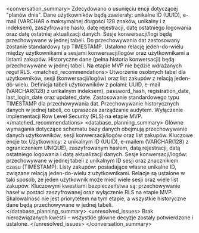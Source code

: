 <conversation_summary>
<decisions>
Zdecydowano o usunięciu encji dotyczącej "planów dnia".
Dane użytkowników będą zawierały: unikalne ID (UUID), e-mail (VARCHAR o maksymalnej długości 128 znaków, unikalny i z indeksem), zaszyfrowane hasło, datę rejestracji, datę ostatniego logowania oraz datę ostatniej aktualizacji danych.
Sesje konwersacji/logi będą przechowywane w jednej tabeli.
Do przechowywania dat zastosowany zostanie standardowy typ TIMESTAMP.
Ustalono relację jeden-do-wielu między użytkownikami a sesjami konwersacji/logów oraz użytkownikami a listami zakupów.
Historyczne dane (pełna historia konwersacji) będą przechowywane w jednej tabeli.
Na etapie MVP nie będzie wdrażanych reguł RLS.
</decisions>
<matched_recommendations>
Utworzenie osobnych tabel dla użytkowników, sesji (konwersacji/logów) oraz list zakupów z relacją jeden-do-wielu.
Definicja tabeli użytkowników z polami: UUID, e-mail (VARCHAR(128) z unikalnym indeksem), password_hash, registration_date, last_login_date oraz updated_date.
Zastosowanie standardowego typu TIMESTAMP dla przechowywania dat.
Przechowywanie historycznych danych w jednej tabeli, co upraszcza zarządzanie audytem.
Wyłączenie implementacji Row Level Security (RLS) na etapie MVP.
</matched_recommendations>
<database_planning_summary>
Główne wymagania dotyczące schematu bazy danych obejmują przechowywanie danych użytkowników, sesji konwersacji/logów oraz list zakupów. Kluczowe encje to:
Użytkownicy: z unikalnym ID (UUID), e-mailem (VARCHAR(128) z ograniczeniem UNIQUE), zaszyfrowanym hasłem, datą rejestracji, datą ostatniego logowania i datą aktualizacji danych.
Sesje konwersacji/logów: przechowywane w jednej tabeli z unikalnym ID sesji oraz znacznikiem czasu (TIMESTAMP).
Listy zakupów: posiadające własne unikalne ID, związane relacją jeden-do-wielu z użytkownikami.
Relacje są ustalone w taki sposób, że jeden użytkownik może mieć wiele sesji oraz wiele list zakupów. Kluczowymi kwestiami bezpieczeństwa są: przechowywanie haseł w postaci zaszyfrowanej oraz wyłączenie RLS na etapie MVP. Skalowalność nie jest priorytetem na tym etapie, a wszystkie historyczne dane będą przechowywane w jednej tabeli.
</database_planning_summary>
<unresolved_issues>
Brak nierozwiązanych kwestii – wszystkie główne decyzje zostały potwierdzone i ustalone.
</unresolved_issues>
</conversation_summary>

